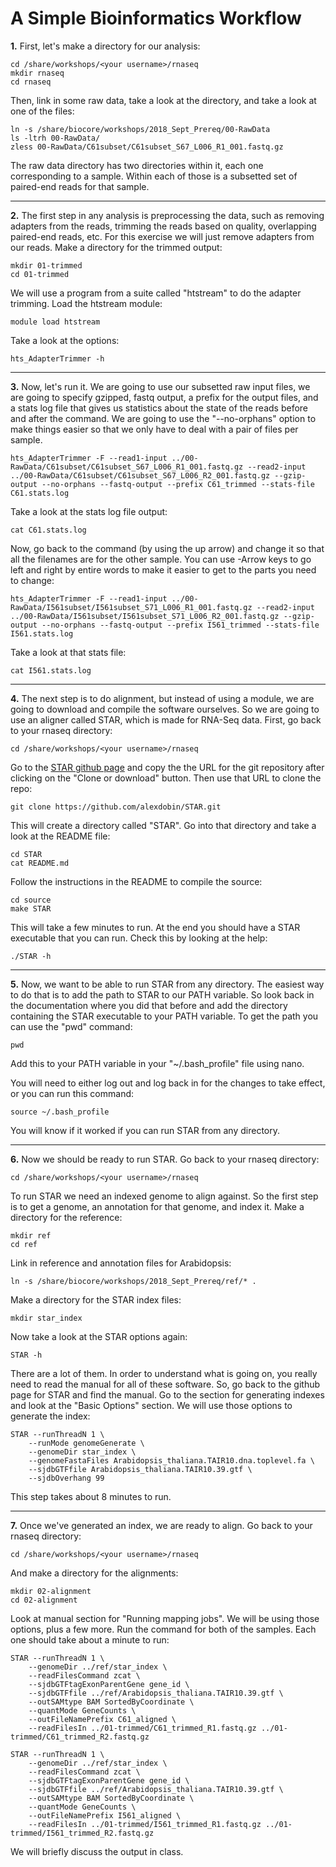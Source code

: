 A Simple Bioinformatics Workflow
=================================

**1\.** First, let's make a directory for our analysis:

	cd /share/workshops/<your username>/rnaseq
	mkdir rnaseq
	cd rnaseq

Then, link in some raw data, take a look at the directory, and take a look at one of the files:

	ln -s /share/biocore/workshops/2018_Sept_Prereq/00-RawData
	ls -ltrh 00-RawData/
	zless 00-RawData/C61subset/C61subset_S67_L006_R1_001.fastq.gz

The raw data directory has two directories within it, each one corresponding to a sample. Within each of those is a subsetted set of paired-end reads for that sample.

---

**2\.** The first step in any analysis is preprocessing the data, such as removing adapters from the reads, trimming the reads based on quality, overlapping paired-end reads, etc. For this exercise we will just remove adapters from our reads. Make a directory for the trimmed output:

	mkdir 01-trimmed
	cd 01-trimmed

We will use a program from a suite called "htstream" to do the adapter trimming. Load the htstream module:

	module load htstream

Take a look at the options:

	hts_AdapterTrimmer -h

---

**3\.** Now, let's run it. We are going to use our subsetted raw input files, we are going to specify gzipped, fastq output, a prefix for the output files, and a stats log file that gives us statistics about the state of the reads before and after the command. We are going to use the "--no-orphans" option to make things easier so that we only have to deal with a pair of files per sample.

	hts_AdapterTrimmer -F --read1-input ../00-RawData/C61subset/C61subset_S67_L006_R1_001.fastq.gz --read2-input ../00-RawData/C61subset/C61subset_S67_L006_R2_001.fastq.gz --gzip-output --no-orphans --fastq-output --prefix C61_trimmed --stats-file C61.stats.log

Take a look at the stats log file output:

	cat C61.stats.log

Now, go back to the command (by using the up arrow) and change it so that all the filenames are for the other sample. You can use <Ctrl>-Arrow keys to go left and right by entire words to make it easier to get to the parts you need to change:

	hts_AdapterTrimmer -F --read1-input ../00-RawData/I561subset/I561subset_S71_L006_R1_001.fastq.gz --read2-input ../00-RawData/I561subset/I561subset_S71_L006_R2_001.fastq.gz --gzip-output --no-orphans --fastq-output --prefix I561_trimmed --stats-file I561.stats.log

Take a look at that stats file:

	cat I561.stats.log

---

**4\.** The next step is to do alignment, but instead of using a module, we are going to download and compile the software ourselves. So we are going to use an aligner called STAR, which is made for RNA-Seq data. First, go back to your rnaseq directory:

	cd /share/workshops/<your username>/rnaseq

Go to the [STAR github page](https://github.com/alexdobin/STAR) and copy the the URL for the git repository after clicking on the "Clone or download" button. Then use that URL to clone the repo:

	git clone https://github.com/alexdobin/STAR.git

This will create a directory called "STAR". Go into that directory and take a look at the README file:

	cd STAR
	cat README.md

Follow the instructions in the README to compile the source:

	cd source
	make STAR

This will take a few minutes to run. At the end you should have a STAR executable that you can run. Check this by looking at the help:

	./STAR -h

---

**5\.** Now, we want to be able to run STAR from any directory. The easiest way to do that is to add the path to STAR to our PATH variable. So look back in the documentation where you did that before and add the directory containing the STAR executable to your PATH variable. To get the path you can use the "pwd" command:

	pwd

Add this to your PATH variable in your "~/.bash_profile" file using nano.

You will need to either log out and log back in for the changes to take effect, or you can run this command:

	source ~/.bash_profile

You will know if it worked if you can run STAR from any directory.

---

**6\.** Now we should be ready to run STAR. Go back to your rnaseq directory:

	cd /share/workshops/<your username>/rnaseq

To run STAR we need an indexed genome to align against. So the first step is to get a genome, an annotation for that genome, and index it. Make a directory for the reference:

	mkdir ref
	cd ref

Link in reference and annotation files for Arabidopsis:

	ln -s /share/biocore/workshops/2018_Sept_Prereq/ref/* .

Make a directory for the STAR index files:

	mkdir star_index

Now take a look at the STAR options again:

	STAR -h

There are a lot of them. In order to understand what is going on, you really need to read the manual for all of these software. So, go back to the github page for STAR and find the manual. Go to the section for generating indexes and look at the "Basic Options" section. We will use those options to generate the index:

	STAR --runThreadN 1 \
		--runMode genomeGenerate \
		--genomeDir star_index \
		--genomeFastaFiles Arabidopsis_thaliana.TAIR10.dna.toplevel.fa \
		--sjdbGTFfile Arabidopsis_thaliana.TAIR10.39.gtf \
		--sjdbOverhang 99

This step takes about 8 minutes to run.

---

**7\.** Once we've generated an index, we are ready to align. Go back to your rnaseq directory:

	cd /share/workshops/<your username>/rnaseq

And make a directory for the alignments:

	mkdir 02-alignment
	cd 02-alignment

Look at manual section for "Running mapping jobs". We will be using those options, plus a few more. Run the command for both of the samples. Each one should take about a minute to run:

	STAR --runThreadN 1 \
		--genomeDir ../ref/star_index \
		--readFilesCommand zcat \
		--sjdbGTFtagExonParentGene gene_id \
		--sjdbGTFfile ../ref/Arabidopsis_thaliana.TAIR10.39.gtf \
		--outSAMtype BAM SortedByCoordinate \
		--quantMode GeneCounts \
		--outFileNamePrefix C61_aligned \
		--readFilesIn ../01-trimmed/C61_trimmed_R1.fastq.gz ../01-trimmed/C61_trimmed_R2.fastq.gz

	STAR --runThreadN 1 \
		--genomeDir ../ref/star_index \
		--readFilesCommand zcat \
		--sjdbGTFtagExonParentGene gene_id \
		--sjdbGTFfile ../ref/Arabidopsis_thaliana.TAIR10.39.gtf \
		--outSAMtype BAM SortedByCoordinate \
		--quantMode GeneCounts \
		--outFileNamePrefix I561_aligned \
		--readFilesIn ../01-trimmed/I561_trimmed_R1.fastq.gz ../01-trimmed/I561_trimmed_R2.fastq.gz

We will briefly discuss the output in class.